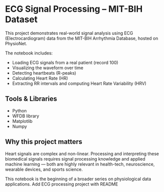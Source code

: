 # ECG Signal Processing – MIT-BIH Dataset

This project demonstrates real-world signal analysis using ECG (Electrocardiogram) data from the MIT-BIH Arrhythmia Database, hosted on PhysioNet.

The notebook includes:

- Loading ECG signals from a real patient (record 100)
- Visualizing the waveform over time
- Detecting heartbeats (R-peaks)
- Calculating Heart Rate (HR)
- Extracting RR intervals and computing Heart Rate Variability (HRV)

## Tools & Libraries

- Python
- WFDB library
- Matplotlib
- Numpy

## Why this project matters

Heart signals are complex and non-linear. Processing and interpreting these biomedical signals requires signal processing knowledge and applied machine learning — both are highly relevant in health-tech, neuroscience, wearable devices, and sports science.

This notebook is the beginning of a broader series on physiological data applications.
Add ECG processing project with README
